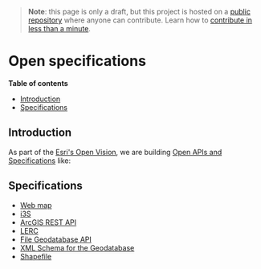 > **Note**: this page is only a draft, but this project is hosted on a [public repository](https://github.com/hhkaos/awesome-arcgis) where anyone can contribute. Learn how to [contribute in less than a minute](https://github.com/hhkaos/awesome-arcgis/blob/master/CONTRIBUTING.md#contributions).

# Open specifications
<!-- START doctoc generated TOC please keep comment here to allow auto update -->
<!-- DON'T EDIT THIS SECTION, INSTEAD RE-RUN doctoc TO UPDATE -->
**Table of contents**

- [Introduction](#introduction)
- [Specifications](#specifications)

<!-- END doctoc generated TOC please keep comment here to allow auto update -->

## Introduction
As part of the [Esri's Open Vision](../README.md), we are
building [Open APIs and Specifications](http://www.esri.com/software/open/open-apis-and-specs) like:

## Specifications
* [Web map](web-map/README.md)
* [i3S](i3S/README.md)
* [ArcGIS REST API](arcgis-rest-api/README.md)
* [LERC](https://github.com/Esri/lerc/)
* [File Geodatabase API](http://www.esri.com/apps/products/download/index.cfm?fuseaction=#File_Geodatabase_API_1.4)
* [XML Schema for the Geodatabase](http://support.esri.com/en/knowledgebase/whitepapers/view/productid/43/metaid/695)
* [Shapefile](http://www.esri.com/library/whitepapers/pdfs/shapefile.pdf)



